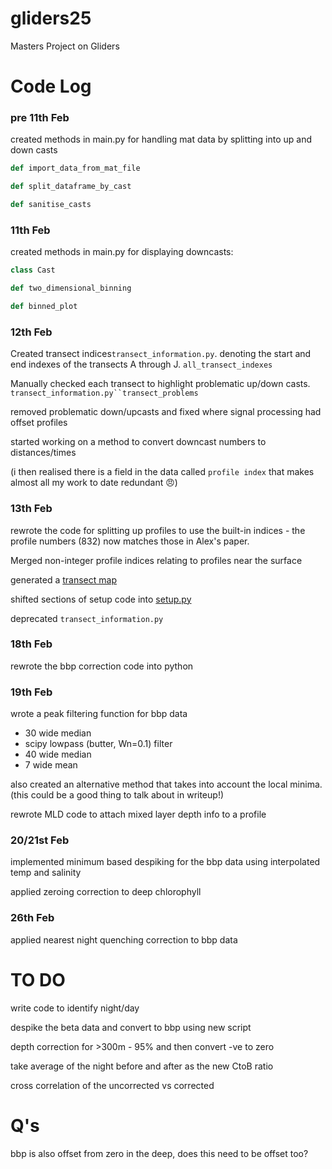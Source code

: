 # gliders25
Masters Project on Gliders


# Code Log
### pre 11th Feb
created methods in main.py for handling mat data by splitting into up and down casts
```python
def import_data_from_mat_file

def split_dataframe_by_cast

def sanitise_casts
```
### 11th Feb
created methods in main.py for displaying downcasts:
```python
class Cast

def two_dimensional_binning

def binned_plot
``` 

### 12th Feb

Created transect indices`transect_information.py`. denoting the start and end indexes of the transects A through J. `all_transect_indexes`

Manually checked each transect to highlight  problematic up/down casts. `transect_information.py``transect_problems`

removed problematic down/upcasts and fixed where signal processing had offset profiles

started working on a method to convert downcast numbers to distances/times

(i then realised there is a field in the data called `profile index` that makes almost all my work to date redundant 😠)

### 13th Feb

rewrote the code for splitting up profiles to use the built-in indices - the profile numbers (832) now matches those in Alex's paper.

Merged non-integer profile indices relating to profiles near the surface

generated a [transect map](Louis/outputs/transect_map.png)

shifted sections of setup code into [setup.py](setup.py)

deprecated `transect_information.py`

### 18th Feb

rewrote the bbp correction code into python

### 19th Feb

wrote a peak filtering function for bbp data
- 30 wide median
- scipy lowpass (butter, Wn=0.1) filter
- 40 wide median
- 7 wide mean

also created an alternative method that takes into account the local minima. (this could be a good thing to talk about in writeup!)

rewrote MLD code to attach mixed layer depth info to a profile

### 20/21st Feb

implemented minimum based despiking for the bbp data using interpolated temp and salinity

applied zeroing correction to deep chlorophyll

### 26th Feb

applied nearest night quenching correction to bbp data


# TO DO

write code to identify night/day

despike the beta data and convert to bbp using new script


depth correction for >300m - 95% and then convert -ve to zero

take average of the night before and after as the new CtoB ratio

cross correlation of the uncorrected vs corrected

# Q's

bbp is also offset from zero in the deep, does this need to be offset too?
